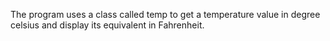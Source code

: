 The program uses a class called temp to get a temperature value in degree celsius and display its equivalent in Fahrenheit.
